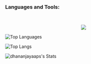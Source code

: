 <h3 align="left">Languages and Tools:</h3>


<br/>



<p align="center">
  <a href="https://skillicons.dev">
<img src="https://skillicons.dev/icons?i=html,css,js,java,react,nodejs,php,py,dart,flutter,c,cs,dotnet,azure,git,github,tailwind,bootstrap,mysql,firebase,idea,eclipse,androidstudio,vscode,visualstudio,figma&theme=dark&perline=13"/>
 </a>
</p>
<img src="https://github-readme-stats.vercel.app/api/top-langs/?username=dhananjayaaps&theme=highcontrast&layout=compact&langs_count=20&hide_border=true&count_private=true" alt="Top Languages">


![Top Langs](https://github-readme-streak-stats.herokuapp.com/?user=dhananjayaaps&theme=highcontrast&hide_border=true)
 
![dhananjayaaps's Stats](https://github-readme-stats.vercel.app/api?username=dhananjayaaps&theme=highcontrast&show_icons=true&hide_border=true&count_private=true&show=prs_merged_percentage)